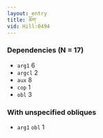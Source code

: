 ```yaml
---
layout: entry
title: ཆོག་
vid: Hill:0494
---
```

### Dependencies (N = 17)
* `arg1` 6
* `argcl` 2
* `aux` 8
* `cop` 1
* `obl` 3


### With unspecified obliques
* `arg1` `obl` 1
